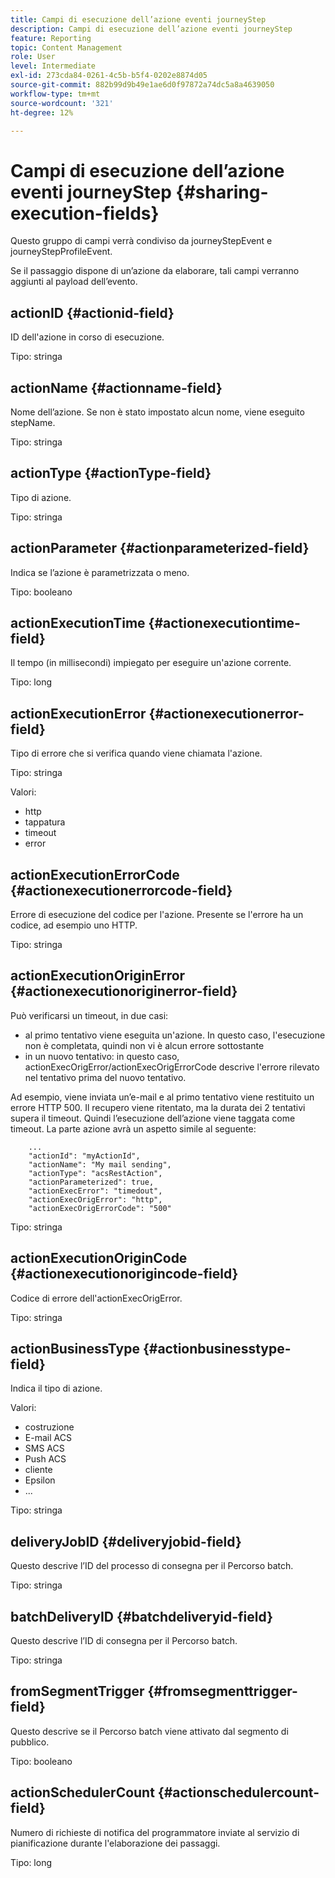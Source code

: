 ```yaml
---
title: Campi di esecuzione dell’azione eventi journeyStep
description: Campi di esecuzione dell’azione eventi journeyStep
feature: Reporting
topic: Content Management
role: User
level: Intermediate
exl-id: 273cda84-0261-4c5b-b5f4-0202e8874d05
source-git-commit: 882b99d9b49e1ae6d0f97872a74dc5a8a4639050
workflow-type: tm+mt
source-wordcount: '321'
ht-degree: 12%

---
```


# Campi di esecuzione dell’azione eventi journeyStep {#sharing-execution-fields}

Questo gruppo di campi verrà condiviso da journeyStepEvent e journeyStepProfileEvent.

Se il passaggio dispone di un’azione da elaborare, tali campi verranno aggiunti al payload dell’evento.

## actionID {#actionid-field}

ID dell&#39;azione in corso di esecuzione.

Tipo: stringa

## actionName {#actionname-field}

Nome dell’azione. Se non è stato impostato alcun nome, viene eseguito stepName.

Tipo: stringa

## actionType {#actionType-field}

Tipo di azione.

Tipo: stringa

## actionParameter {#actionparameterized-field}

Indica se l’azione è parametrizzata o meno.

Tipo: booleano

## actionExecutionTime {#actionexecutiontime-field}

Il tempo (in millisecondi) impiegato per eseguire un&#39;azione corrente.

Tipo: long

## actionExecutionError {#actionexecutionerror-field}

Tipo di errore che si verifica quando viene chiamata l&#39;azione.

Tipo: stringa

Valori:
* http
* tappatura
* timeout
* error

## actionExecutionErrorCode {#actionexecutionerrorcode-field}

Errore di esecuzione del codice per l&#39;azione. Presente se l&#39;errore ha un codice, ad esempio uno HTTP.

Tipo: stringa

## actionExecutionOriginError {#actionexecutionoriginerror-field}

Può verificarsi un timeout, in due casi:

* al primo tentativo viene eseguita un&#39;azione. In questo caso, l&#39;esecuzione non è completata, quindi non vi è alcun errore sottostante
* in un nuovo tentativo: in questo caso, actionExecOrigError/actionExecOrigErrorCode descrive l&#39;errore rilevato nel tentativo prima del nuovo tentativo.

Ad esempio, viene inviata un’e-mail e al primo tentativo viene restituito un errore HTTP 500. Il recupero viene ritentato, ma la durata dei 2 tentativi supera il timeout. Quindi l’esecuzione dell’azione viene taggata come timeout. La parte azione avrà un aspetto simile al seguente:

```
    ...
    "actionId": "myActionId",
    "actionName": "My mail sending",
    "actionType": "acsRestAction",
    "actionParameterized": true,
    "actionExecError": "timedout",
    "actionExecOrigError": "http",
    "actionExecOrigErrorCode": "500"
```

Tipo: stringa

## actionExecutionOriginCode {#actionexecutionorigincode-field}

Codice di errore dell&#39;actionExecOrigError.

Tipo: stringa

## actionBusinessType {#actionbusinesstype-field}

Indica il tipo di azione.

Valori:

* costruzione
* E-mail ACS
* SMS ACS
* Push ACS
* cliente
* Epsilon
* ...

Tipo: stringa

## deliveryJobID {#deliveryjobid-field}

Questo descrive l’ID del processo di consegna per il Percorso batch.

Tipo: stringa

## batchDeliveryID {#batchdeliveryid-field}

Questo descrive l’ID di consegna per il Percorso batch.

Tipo: stringa

## fromSegmentTrigger {#fromsegmenttrigger-field}

Questo descrive se il Percorso batch viene attivato dal segmento di pubblico.

Tipo: booleano

## actionSchedulerCount {#actionschedulercount-field}

Numero di richieste di notifica del programmatore inviate al servizio di pianificazione durante l&#39;elaborazione dei passaggi.

Tipo: long
